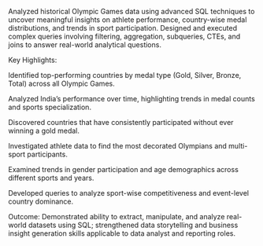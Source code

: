 Analyzed historical Olympic Games data using advanced SQL techniques to uncover meaningful insights on athlete performance, country-wise medal distributions, and trends in sport participation. Designed and executed complex queries involving filtering, aggregation, subqueries, CTEs, and joins to answer real-world analytical questions.

Key Highlights:

Identified top-performing countries by medal type (Gold, Silver, Bronze, Total) across all Olympic Games.

Analyzed India’s performance over time, highlighting trends in medal counts and sports specialization.

Discovered countries that have consistently participated without ever winning a gold medal.

Investigated athlete data to find the most decorated Olympians and multi-sport participants.

Examined trends in gender participation and age demographics across different sports and years.

Developed queries to analyze sport-wise competitiveness and event-level country dominance.

Outcome:
Demonstrated ability to extract, manipulate, and analyze real-world datasets using SQL; strengthened data storytelling and business insight generation skills applicable to data analyst and reporting roles.


